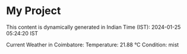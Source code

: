 # My Project

This content is dynamically generated in Indian Time (IST): 2024-01-25 05:24:20 IST


Current Weather in Coimbatore:
Temperature: 21.88 °C
Condition: mist
